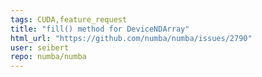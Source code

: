```yaml
---
tags: CUDA,feature_request
title: "fill() method for DeviceNDArray"
html_url: "https://github.com/numba/numba/issues/2790"
user: seibert
repo: numba/numba
---
```


